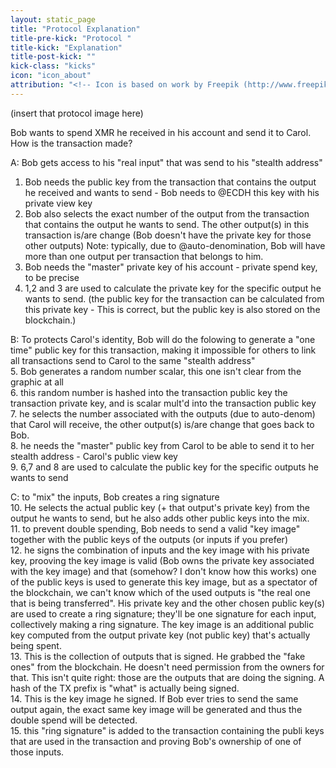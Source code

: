 ```yaml
---
layout: static_page
title: "Protocol Explanation"
title-pre-kick: "Protocol "
title-kick: "Explanation"
title-post-kick: ""
kick-class: "kicks"
icon: "icon_about"
attribution: "<!-- Icon is based on work by Freepik (http://www.freepik.com) and is licensed under Creative Commons BY 3.0 -->"
---
```


(insert that protocol image here)

Bob wants to spend XMR he received in his account and send it to Carol.  
How is the transaction made?  

A: Bob gets access to his "real input" that was send to his "stealth address"  
1. Bob needs the public key from the transaction that contains the output he received and wants to send - Bob needs to @ECDH this key with his private view key  
2. Bob also selects the exact number of the output from the transaction that contains the output he wants to send. The other output(s) in this transaction is/are change (Bob doesn't have the private key for those other outputs) Note: typically, due to @auto-denomination, Bob will have more than one output per transaction that belongs to him.  
3. Bob needs the "master" private key of his account - private spend key, to be precise  
4. 1,2 and 3 are used to calculate the private key for the specific output he wants to send. (the public key for the transaction can be calculated from this private key - This is correct, but the public key is also stored on the blockchain.)  

B: To protects Carol's identity, Bob will do the folowing to generate a "one time" public key for this transaction, making it impossible for others to link all transactions send to Carol to the same "stealth address"  
5. Bob generates a random number scalar, this one isn't clear from the graphic at all  
6. this random number is hashed into the transaction public key the transaction private key, and is scalar mult'd into the transaction public key  
7. he selects the number associated with the outputs (due to auto-denom) that Carol will receive, the other output(s) is/are change that goes back to Bob.  
8. he needs the "master" public key from Carol to be able to send it to her stealth address - Carol's public view key  
9. 6,7 and 8 are used to calculate the public key for the specific outputs he wants to send  

C: to "mix" the inputs, Bob creates a ring signature  
10.  He selects the actual public key (+ that output's private key) from the output he wants to send, but he also adds other public keys into the mix.  
11. to prevent double spending, Bob needs to send a valid "key image" together with the public keys of the outputs (or inputs if you prefer)  
12. he signs the combination of inputs and the key image with his private key, prooving the key image is valid (Bob owns the private key associated with the key image) and that (somehow? I don't know how this works) one of the public keys is used to generate this key image, but as a spectator of the blockchain, we can't know which of the used outputs is "the real one that is being transferred". His private key and the other chosen public key(s) are used to create a ring signature; they'll be one signature for each input, collectively making a ring signature. The key image is an additional public key computed from the output private key (not public key) that's actually being spent.  
13. This is the collection of outputs that is signed. He grabbed the "fake ones" from the blockchain. He doesn't need permission from the owners for that. This isn't quite right: those are the outputs that are doing the signing. A hash of the TX prefix is "what" is actually being signed.  
14. This is the key image he signed. If Bob ever tries to send the same output again, the exact same key image will be generated and thus the double spend will be detected.  
15. this "ring signature" is added to the transaction containing the publi keys that are used in the transaction and proving Bob's ownership of one of those inputs.  
